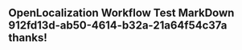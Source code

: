 <properties
ms.topic="hero-topic"
ms.test1="hero-topic"
ms.test2="test"/>

## OpenLocalization Workflow Test MarkDown 912fd13d-ab50-4614-b32a-21a64f54c37a thanks!
